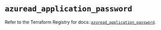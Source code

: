# `azuread_application_password`

Refer to the Terraform Registry for docs: [`azuread_application_password`](https://registry.terraform.io/providers/hashicorp/azuread/2.48.0/docs/resources/application_password).
